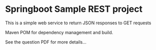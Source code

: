 Springboot Sample REST project
==============================

This is a simple web service to return JSON responses to GET requests

Maven POM for dependency management and build. 

See the question PDF for more details...